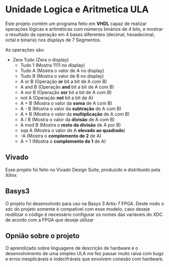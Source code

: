 # Unidade Logica e Aritmetica ULA

Este projeto contém um programa feito em **VHDL** capaz de realizar operações lógicas e aritméticas com números binários de 4 bits, e mostrar o resultado da operação em 4 bases diferentes (decimal, hexadecimal, octal e binario) nos displays de 7 Segmentos.

As operações são:
- Zera Tudo (Zera o display)
	- Tudo 1	(Mostra 1111 no display)
	- Tudo A 	(Mostra o valor de A no display)
	- Tudo B 	(Mostra o valor de B no display)
	- A or B 	(Operação **or** bit a bit de A com B)
	- A and B 	(Operação **and** bit a bit de A com B)
	- A xor B 	(Operação **xor** bit a bit de A com B)
	- not A 	(Operação **not** bit a bit de A)
	- A + B 	(Mostra o valor da **soma** de A com B)
	- A - B 	(Mostra o valor da **subtração** de A com B)
	- A * B 	(Mostra o valor da **multiplicação** de A com B)
	- A / B 	(Mostra o valor da **divisão** de A com B)
	- A mod B 	(Mostra o **resto da divisão** de A por B)
	- sqa A 	(Mostra o valor de A **elevado ao quadrado**)
	- -A 		(Mostra o **complemento de 2** de A)
	- A + 1		(Mostra o **complemento de 1** de A)

## Vivado

Esse projeto foi feito no Vivado Design Suite, produzido e distribuido pela Xilinx

## Basys3

O projeto foi desenvolvido para uso na Basys 3 Artix-7 FPGA. Deste nodo o xdc do projeto somente é compatível com esse modelo, caso deseje reutilizar o código é necessário configurar os nomes das variáveis do XDC de acordo com a FPGA que deseje utilizar

## Opnião sobre o projeto

O aprendizado sobre linguagens de descrição de hardware e o desenvolvimento de uma simples ULA me fez passar muito raiva com bugs e erros inesplicáveis e indecifráveis que envolvem conexão com hardware.
